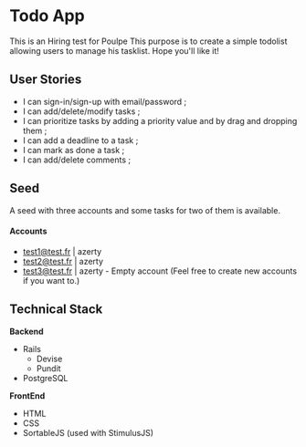 # Todo App

This is an Hiring test for Poulpe
This purpose is to create a simple todolist allowing users to manage his tasklist.
Hope you'll like it!
## User Stories

* I can sign-in/sign-up with email/password ;
* I can add/delete/modify tasks ;
* I can prioritize tasks by adding a priority value and by drag and dropping them ;
* I can add a deadline to a task ;
* I can mark as done a task ;
* I can add/delete comments ;

## Seed

A seed with three accounts and some tasks for two of them is available.
#### Accounts
* test1@test.fr | azerty
* test2@test.fr | azerty
* test3@test.fr | azerty - Empty account
(Feel free to create new accounts if you want to.)

## Technical Stack

**Backend**
* Rails
  * Devise
  * Pundit
* PostgreSQL

**FrontEnd**
  * HTML
  * CSS
  * SortableJS (used with StimulusJS)

